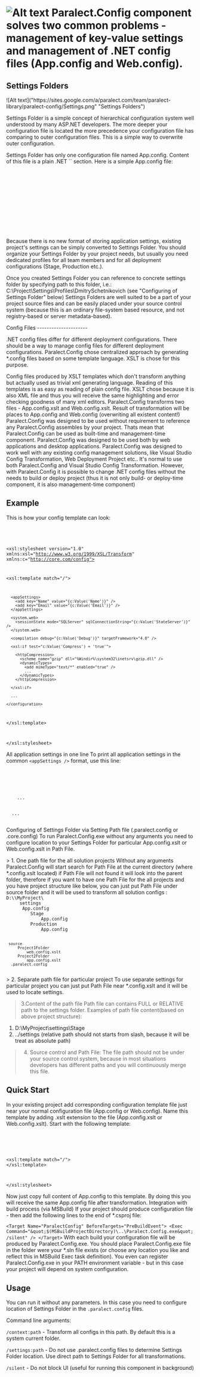 

![Alt text]("https://sites.google.com/a/paralect.com/team/paralect-library/paralect-config/Process%20Icon.jpg" "Optional title") <b>Paralect.Config</b> component solves two common problems - management of key-value settings and management of .NET config files (App.config and Web.config).
====================

 Settings Folders
---------------------
<p>
  ![Alt text]("https://sites.google.com/a/paralect.com/team/paralect-library/paralect-config/Settings.png" "Settings Folders")

</p>
 <p>
Settings Folder is a simple concept of hierarchical configuration system well understood by many ASP.NET developers. The more deeper your configuration file is located the more precedence your configuration file has comparing to outer configuration files. This is a simple way to overwrite outer configuration.
</p>
<p>
Settings Folder has only one configuration file named App.config. Content of this file is a plain .NET `<appSettings />` section. Here is a simple App.config file:
</p>
<code>
<?xml version="1.0" encoding="utf-8" ?>
<configuration>
  <appSettings>
    <add key="Acropolis.RackSpaceUserName" value="Seventhman" />
    <add key="Acropolis.RackSpaceKey" value="b84ce1136903f53bcaded6d06c86dcb2" />
    <add key="Acropolis.CacheServer" value="localhost" />
    <add key="Ajeva.Application.RootUri" value="http://localhost:8020" />
    <add key="Ajeva.Application.ContentUri" value="http://localhost:8020/content/static" />
    <add key="Ajeva.Application.LocalFileContainerId" value="4" />
  </appSettings>
</configuration>
</code>
<p>
Because there is no new format of storing application settings, existing project's settings can be simply converted to Settings Folder.
You should organize your Settings Folder by your project needs, but usually you need dedicated profiles for all team members and for all deployment configurations (Stage, Production etc.).
<p>
<p>
Once you created Settings Folder you can reference to concrete settings folder by specifying path to this folder, i.e.:
C:\Project\Settings\Profiles\DmitrySchetnikovich (see "Configuring of Settings Folder" below)
Settings Folders are well suited to be a part of your project source files and can be easily placed under your source control system (because this is an ordinary file-system based resource, and not registry-based or server metadata-based). 
</p>
 Config Files
---------------------
<p>
.NET config files differ for different deployment configurations. There should be a way to manage config files for different deployment configurations. Paralect.Config chose centralized approach by generating *.config files based on some template language. XSLT is chose for this purpose.
</p>
Config files produced by XSLT templates which don't transform anything but actually used as trivial xml generating language. Reading of this templates is as easy as reading of plain config file. XSLT chose because it is also XML file and thus you will receive the same highlighting and error checking goodness of many xml editors.
Paralect.Config transforms two files - App.config.xslt and Web.config.xslt. Result of transformation will be places to App.config and Web.config (overwriting all existent content!)
Paralect.Config was designed to be used without requirement to reference any Paralect.Config assembles by your project. Thats mean that Paralect.Config can be used as built-time and management-time component.
Paralect.Config was designed to be used both by web applications and desktop applications.
Paralect.Config was designed to work well with any existing config management solutions, like Visual Studio Config Transformation, Web Deployment Project etc.. It's normal to use both Paralect.Config and Visual Studio Config Transformation. However, with Paralect.Config it is possible to change .NET config files without the needs to build or deploy project (thus it is not only build- or deploy-time component, it is also management-time component)


Example
---------------------

This is how your config template can look:
<code>
<?xml version="1.0" encoding="utf-8"?>
<xsl:stylesheet version="1.0"
                xmlns:xsl="http://www.w3.org/1999/XSL/Transform"
                xmlns:c="http://core.com/config"> 

  <xsl:template match="/">
    <configuration>    

      <appSettings>
        <add key="Name" value="{c:Value('Name')}" />
        <add key="Email" value="{c:Value('Email')}" />
      </appSettings> 

      <system.web>
        <sessionState mode="SQLServer" sqlConnectionString="{c:Value('StateServer')}" />
      </system.web> 

      <compilation debug="{c:Value('Debug')}" targetFramework="4.0" /> 

      <xsl:if test="c:Value('Compress') = 'true'">

        <httpCompression>
          <scheme name="gzip" dll="%Windir%\system32\inetsrv\gzip.dll" />
          <dynamicTypes>
            <add mimeType="text/*" enabled="true" />
            ...
          </dynamicTypes>
        </httpCompression>

      </xsl:if> 

      ...

    </configuration>

  </xsl:template> 

</xsl:stylesheet>
</code>

All application settings in one line
To print all application settings in the common `<appSettings />` format, use this line:

<code>
<configuration>
  <appSettings>
    <add key="AdditionaProperty1" value="Value1" />
    <add key="AdditionaProperty2" value="Value2" />
    ...
    <xsl:value-of select="c:ApplicationSettings()" disable-output-escaping="yes" />
  </appSettings>
  ...
</configuration>
</code>
<p>
Configuring of Settings Folder via Setting Path file (.paralect.config or .core.config)
To run Paralect.Config.exe without any arguments you need to configure location to your Settings Folder for particular App.config.xslt or Web.config.xslt in Path File.
</p>
> 1. One path file for the all solution projects
Without any arguments Paralect.Config will start search for Path File at the current directory (where *.config.xslt located) if Path File will not found it will look into the parent folder, therefore if you want to have one Path File for the all projects and you have project structure like below, you can just put Path File under source folder and it will be used to transform all solution configs :
<code>
D:\\MyProject\
     settings
      App.config
         Stage
             App.config
         Production
             App.config

     source                
         Project1Folder
             web.config.xslt
         Project2Folder
             app.config.xslt
      .paralect.config
</code>
> 2. Separate path file for particular project
To use separate settings for particular project you can just put Path File near *.config.xslt and it will be used to locate settings.

> 3.Content of the path file
 Path file can contains FULL or RELATIVE path to the settings folder.
Examples of path file content(based on above project structure):
  1. D:\\MyProject\settings\Stage
  2. ../settings (relative path should not starts from slash, because it will be treat as absolute path)

> 4. Source control and Path File:
The file path should not be under your source control system, because in most situations developers has different paths and you will continuously merge this file.


Quick Start
---------------------

In your existing project add corresponding configuration template file just near your normal configuration file (App.config or Web.config). Name this template by adding .xslt extension to the file (App.config.xslt or Web.config.xslt).
Start with the following template:

<code>
<?xml version="1.0" encoding="utf-8"?>
<xsl:stylesheet version="1.0" exclude-result-prefixes="c" 
                xmlns:xsl="http://www.w3.org/1999/XSL/Transform"
                xmlns:c="http://paralect.com/config">

  <xsl:template match="/">
      <!-- Place your configuration here -->
  </xsl:template>

</xsl:stylesheet>
</code>

Now just copy full content of App.config to this template. By doing this you will receive the same App.config file after transformation.
Integration with build process (via MSBuild)
If your project should produce configuration file - then add the following lines to the end of *.csproj file:
  
   `<Target Name="ParalectConfig" BeforeTargets="PreBuildEvent">
     <Exec Command="&quot;$(MSBuildProjectDirectory)\..\Paralect.Config.exe&quot; /silent" />
   </Target>`
With each build your configuration file will be produced by Paralect.Config.exe. You should place Paralect.Config.exe file in the folder were your *.sln file exists (or choose any location you like and reflect this in MSBuild Exec task definition). You even can register Paralect.Config.exe in your PATH environment variable - but in this case your project will depend on system configuration.


Usage
---------------------
You can run it without any parameters. In this case you need to configure location of Settings Folder in the `.paralect.config` files. 

Command line arguments: 

 
 `/context:path` - Transform all configs in this path. By default this is a system current folder.

 `/settings:path` - Do not use .paralect.config files to determine Settings Folder location. Use direct path to Settings Folder for all transformations.

 `/silent` - Do not block UI (useful for running this component in background)